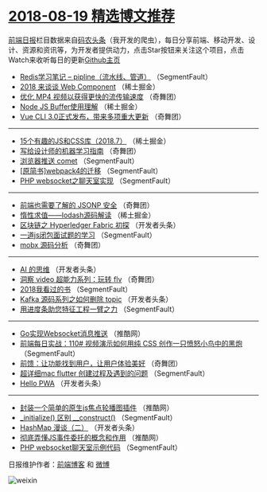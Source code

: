 # [2018-08-19 精选博文推荐](https://toutiao.qdkfweb.cn/date/2018/08/19)

[前端日报](https://qdkfweb.cn/c/news)栏目数据来自[码农头条](https://toutiao.qdkfweb.cn/)（我开发的爬虫），每日分享前端、移动开发、设计、资源和资讯等，为开发者提供动力，点击Star按钮来关注这个项目，点击Watch来收听每日的更新[Github主页](https://github.com/kujian/frontendDaily)
* [Redis学习笔记 &#8211; pipline（流水线、管道）](https://toutiao.qdkfweb.cn/83598.html) （SegmentFault）
* [2018 来谈谈 Web Component](https://toutiao.qdkfweb.cn/83601.html) （稀土掘金）
* [优化 MP4 视频以获得更快的流传输速度](https://toutiao.qdkfweb.cn/83636.html) （奇舞团）
* [Node JS Buffer使用理解](https://toutiao.qdkfweb.cn/83602.html) （稀土掘金）
* [Vue CLI 3.0正式发布，带来多项重大更新](https://toutiao.qdkfweb.cn/83638.html) （奇舞团）

***
* [15个有趣的JS和CSS库（2018.7）](https://toutiao.qdkfweb.cn/83603.html) （稀土掘金）
* [写给设计师的机器学习指南](https://toutiao.qdkfweb.cn/83631.html) （奇舞团）
* [浏览器推送 comet](https://toutiao.qdkfweb.cn/83596.html) （SegmentFault）
* [[原简书]webpack4的迁移](https://toutiao.qdkfweb.cn/83597.html) （SegmentFault）
* [PHP websocket之聊天室实现](https://toutiao.qdkfweb.cn/83588.html) （SegmentFault）

***
* [前端也需要了解的 JSONP 安全](https://toutiao.qdkfweb.cn/83633.html) （奇舞团）
* [惰性求值——lodash源码解读](https://toutiao.qdkfweb.cn/83600.html) （稀土掘金）
* [区块链之 Hyperledger Fabric 初探](https://toutiao.qdkfweb.cn/83614.html) （开发者头条）
* [一道js闭包面试题的学习](https://toutiao.qdkfweb.cn/83589.html) （SegmentFault）
* [mobx 源码分析](https://toutiao.qdkfweb.cn/83634.html) （奇舞团）

***
* [AI 的思维](https://toutiao.qdkfweb.cn/83615.html) （开发者头条）
* [洞察 video 超能力系列：玩转 flv](https://toutiao.qdkfweb.cn/83635.html) （奇舞团）
* [2018我看过的书](https://toutiao.qdkfweb.cn/83599.html) （SegmentFault）
* [Kafka 源码系列之如何删除 topic](https://toutiao.qdkfweb.cn/83616.html) （开发者头条）
* [用进度条助您特征工程一臂之力](https://toutiao.qdkfweb.cn/83590.html) （SegmentFault）

***
* [Go实现Websocket消息推送](https://toutiao.qdkfweb.cn/83626.html) （推酷网）
* [前端每日实战：110# 视频演示如何用纯 CSS 创作一只愤怒小鸟中的黑炮](https://toutiao.qdkfweb.cn/83591.html) （SegmentFault）
* [前馈：让功能找到用户，让用户体验美好](https://toutiao.qdkfweb.cn/83630.html) （奇舞团）
* [超详细mac flutter 创建过程及遇到的问题](https://toutiao.qdkfweb.cn/83592.html) （SegmentFault）
* [Hello PWA](https://toutiao.qdkfweb.cn/83608.html) （开发者头条）

***
* [封装一个简单的原生js焦点轮播图插件](https://toutiao.qdkfweb.cn/83627.html) （推酷网）
* [_initialize() 区别 __construct()](https://toutiao.qdkfweb.cn/83593.html) （SegmentFault）
* [HashMap 漫谈（二）](https://toutiao.qdkfweb.cn/83609.html) （开发者头条）
* [彻底弄懂JS事件委托的概念和作用](https://toutiao.qdkfweb.cn/83628.html) （推酷网）
* [PHP websocket聊天室示例代码](https://toutiao.qdkfweb.cn/83594.html) （SegmentFault）

日报维护作者：[前端博客](https://qdkfweb.cn/) 和 [微博](https://qdkfweb.cn/go/weibo)

![weixin](https://user-images.githubusercontent.com/3055447/38468989-651132ac-3b80-11e8-8e6b-15122322a9d7.png)